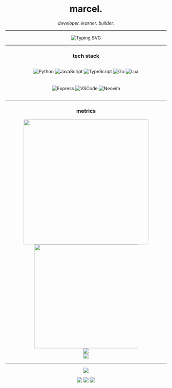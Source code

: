 <div align="center">

# marcel.

*developer. learner. builder.*

---

<div align="center">
  <img src="https://readme-typing-svg.demolab.com?font=JetBrains+Mono&size=18&duration=2000&pause=1000&color=58A6FF&center=true&vCenter=true&multiline=true&width=500&height=80&lines=const+marcel+%3D+%7B;++languages%3A+%5B'js'%2C+'python'%2C+'go'%5D%2C;++status%3A+'always+learning'+%F0%9F%9A%80;%7D" alt="Typing SVG" />
</div>

---

### tech stack

<div style="display: flex; flex-wrap: wrap; justify-content: center; gap: 8px;">

![Python](https://img.shields.io/badge/python-black?style=flat-square&logo=python&logoColor=white)
![JavaScript](https://img.shields.io/badge/javascript-black?style=flat-square&logo=javascript&logoColor=white)
![TypeScript](https://img.shields.io/badge/typescript-black?style=flat-square&logo=typescript&logoColor=white)
![Go](https://img.shields.io/badge/go-black?style=flat-square&logo=go&logoColor=white)
![Lua](https://img.shields.io/badge/lua-black?style=flat-square&logo=lua&logoColor=white)

![Express](https://img.shields.io/badge/express-black?style=flat-square&logo=express&logoColor=white)
![VSCode](https://img.shields.io/badge/vscode-black?style=flat-square&logo=visualstudiocode&logoColor=white)
![Neovim](https://img.shields.io/badge/neovim-black?style=flat-square&logo=neovim&logoColor=white)

</div>

---

### metrics

<div align="center">

<img width="390" src="https://github-readme-stats.vercel.app/api?username=marcelpkg&count_private=true&show_icons=true&theme=github_dark&hide_border=true&bg_color=0d1117&title_color=58a6ff&icon_color=58a6ff&text_color=c9d1d9&custom_title=marcel's+stats" />

<img width="325" src="https://github-readme-streak-stats.herokuapp.com/?user=marcelpkg&theme=github-dark-blue&hide_border=true&background=0d1117&stroke=21262d&ring=58a6ff&fire=58a6ff&currStreakNum=c9d1d9&dates=8b949e" />

</div>

<div align="center">

<img src="https://github-readme-stats.vercel.app/api/top-langs/?username=marcelpkg&layout=compact&theme=github_dark&hide_border=true&bg_color=0d1117&title_color=58a6ff&text_color=c9d1d9&langs_count=6&custom_title=most+used+languages" />

</div>

<div align="center">

<img src="https://github-readme-activity-graph.vercel.app/graph?username=marcelpkg&bg_color=0d1117&color=c9d1d9&line=58a6ff&point=58a6ff&area=true&area_color=21262d&hide_border=true&custom_title=contribution+timeline" />

</div>

---

<div align="center">
  <img src="https://capsule-render.vercel.app/api?type=waving&color=gradient&customColorList=6,11,20&height=60&section=footer&reversal=true&textBg=false" />
</div>

<div align="center">

![](https://komarev.com/ghpvc/?username=marcelpkg&style=flat-square&color=58a6ff)
![](https://img.shields.io/github/followers/marcelpkg?style=flat-square&color=58a6ff&labelColor=0d1117)
![](https://img.shields.io/github/stars/marcelpkg?style=flat-square&color=58a6ff&labelColor=0d1117)

</div>

</div>
